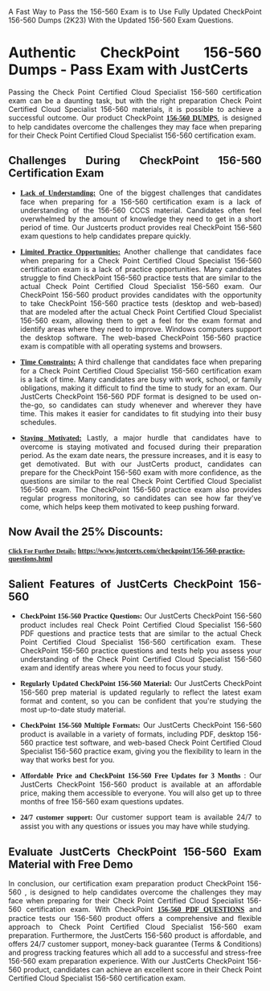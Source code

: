<p dir="auto" style="text-align: justify;">A Fast Way to Pass the 156-560 Exam is to Use Fully Updated CheckPoint 156-560 Dumps (2K23) With the Updated 156-560 Exam Questions.</p>

<h1 style="text-align: justify;"><strong>Authentic CheckPoint 156-560 Dumps - Pass Exam with JustCerts</strong></h1>

<p style="text-align: justify;">Passing the Check Point Certified Cloud Specialist 156-560 certification exam can be a daunting task, but with the right preparation Check Point Certified Cloud Specialist 156-560 materials, it is possible to achieve a successful outcome. Our product CheckPoint <strong><a href="https://www.justcerts.com/checkpoint/156-560-practice-questions.html"><span style="font-family:Georgia,serif;"><u>156-560 DUMPS</u></span></a></strong>, is designed to help candidates overcome the challenges they may face when preparing for their Check Point Certified Cloud Specialist 156-560 certification exam.</p>

<h2 style="text-align: justify;"><strong>Challenges During CheckPoint 156-560 Certification Exam</strong></h2>

<ul>
	<li style="text-align: justify;"><u><span style="font-family:Georgia,serif;"><strong>Lack of Understanding:</strong></span></u> One of the biggest challenges that candidates face when preparing for a 156-560 certification exam is a lack of understanding of the 156-560 CCCS material. Candidates often feel overwhelmed by the amount of knowledge they need to get in a short period of time. Our Justcerts product provides real CheckPoint 156-560 exam questions to help candidates prepare quickly.</li>
</ul>

<ul>
	<li style="text-align: justify;"><u><span style="font-family:Georgia,serif;"><strong>Limited Practice Opportunities:</strong></span></u> Another challenge that candidates face when preparing for a Check Point Certified Cloud Specialist 156-560 certification exam is a lack of practice opportunities. Many candidates struggle to find CheckPoint 156-560 practice tests that are similar to the actual Check Point Certified Cloud Specialist 156-560 exam. Our CheckPoint 156-560 product provides candidates with the opportunity to take CheckPoint 156-560 practice tests (desktop and web-based) that are modeled after the actual Check Point Certified Cloud Specialist 156-560 exam, allowing them to get a feel for the exam format and identify areas where they need to improve. Windows computers support the desktop software. The web-based CheckPoint 156-560 practice exam is compatible with all operating systems and browsers.</li>
</ul>

<ul>
	<li style="text-align: justify;"><u><span style="font-family:Georgia,serif;"><strong>Time Constraints:</strong></span></u> A third challenge that candidates face when preparing for a Check Point Certified Cloud Specialist 156-560 certification exam is a lack of time. Many candidates are busy with work, school, or family obligations, making it difficult to find the time to study for an exam. Our JustCerts CheckPoint 156-560 PDF format is designed to be used on-the-go, so candidates can study whenever and wherever they have time. This makes it easier for candidates to fit studying into their busy schedules.</li>
</ul>

<ul>
	<li style="text-align: justify;"><u><span style="font-family:Georgia,serif;"><strong>Staying Motivated:</strong></span></u> Lastly, a major hurdle that candidates have to overcome is staying motivated and focused during their preparation period. As the exam date nears, the pressure increases, and it is easy to get demotivated. But with our JustCerts product, candidates can prepare for the CheckPoint 156-560 exam with more confidence, as the questions are similar to the real Check Point Certified Cloud Specialist 156-560 exam. The CheckPoint 156-560 practice exam also provides regular progress monitoring, so candidates can see how far they've come, which helps keep them motivated to keep pushing forward.</li>
</ul>

<h2 style="text-align: justify;"><strong>Now Avail the 25% Discounts:</strong></h2>

<p><span style="font-size:12px;"><u><span style="font-family:Georgia,serif;"><strong>Click For Further Details:</strong></span></u></span><span style="font-size:14px;"><span style="font-family:Georgia,serif;"><strong> <a href="https://www.justcerts.com/checkpoint/156-560-practice-questions.html">https://www.justcerts.com/checkpoint/156-560-practice-questions.html</a></strong></span></span></p>

<h2 style="text-align: justify;"><strong>Salient Features of JustCerts CheckPoint 156-560</strong></h2>

<ul>
	<li style="text-align: justify;"><span style="font-family:Georgia,serif;"><strong>CheckPoint 156-560 Practice Questions:</strong></span> Our JustCerts CheckPoint 156-560 product includes real Check Point Certified Cloud Specialist 156-560 PDF questions and practice tests that are similar to the actual Check Point Certified Cloud Specialist 156-560 certification exam. These CheckPoint 156-560 practice questions and tests help you assess your understanding of the Check Point Certified Cloud Specialist 156-560 exam and identify areas where you need to focus your study.</li>
</ul>

<ul>
	<li style="text-align: justify;"><span style="font-family:Georgia,serif;"><strong>Regularly Updated CheckPoint 156-560 Material:</strong></span> Our JustCerts CheckPoint 156-560 prep material is updated regularly to reflect the latest exam format and content, so you can be confident that you're studying the most up-to-date study material.</li>
</ul>

<ul>
	<li style="text-align: justify;"><span style="font-family:Georgia,serif;"><strong>CheckPoint 156-560 Multiple Formats:</strong></span> Our JustCerts CheckPoint 156-560 product is available in a variety of formats, including PDF, desktop 156-560 practice test software, and web-based Check Point Certified Cloud Specialist 156-560 practice exam, giving you the flexibility to learn in the way that works best for you.</li>
</ul>

<ul>
	<li style="text-align: justify;"><span style="font-family:Georgia,serif;"><strong>Affordable Price and CheckPoint 156-560 Free Updates for 3 Months</strong></span> : Our JustCerts CheckPoint 156-560 product is available at an affordable price, making them accessible to everyone. You will also get up to three months of free 156-560 exam questions updates.</li>
</ul>

<ul>
	<li style="text-align: justify;"><span style="font-family:Georgia,serif;"><strong>24/7 customer support:</strong></span> Our customer support team is available 24/7 to assist you with any questions or issues you may have while studying.</li>
</ul>

<h2 style="text-align: justify;"><strong>Evaluate JustCerts CheckPoint 156-560 Exam Material with Free Demo</strong></h2>

<p style="text-align: justify;">In conclusion, our certification exam preparation product CheckPoint 156-560 , is designed to help candidates overcome the challenges they may face when preparing for their Check Point Certified Cloud Specialist 156-560 certification exam. With CheckPoint <a href="https://www.justcerts.com/checkpoint/156-560-practice-questions.html"><u><strong><span style="font-family:Georgia,serif;">156-560 PDF QUESTIONS</span></strong></u></a> and practice tests our 156-560 product offers a comprehensive and flexible approach to Check Point Certified Cloud Specialist 156-560 exam preparation. Furthermore, the JustCerts 156-560 product is affordable, and offers 24/7 customer support, money-back guarantee (Terms & Conditions) and progress tracking features which all add to a successful and stress-free 156-560 exam preparation experience. With our JustCerts CheckPoint 156-560 product, candidates can achieve an excellent score in their Check Point Certified Cloud Specialist 156-560 certification exam.</p>

